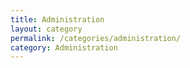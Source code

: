```yaml
---
title: Administration
layout: category
permalink: /categories/administration/
category: Administration
---
```


